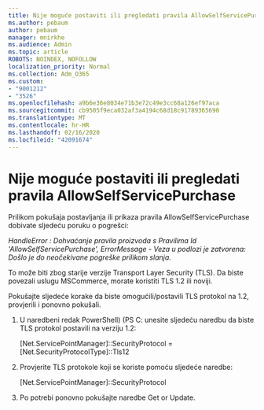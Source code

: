 ```yaml
---
title: Nije moguće postaviti ili pregledati pravila AllowSelfServicePurchase
ms.author: pebaum
author: pebaum
manager: mnirkhe
ms.audience: Admin
ms.topic: article
ROBOTS: NOINDEX, NOFOLLOW
localization_priority: Normal
ms.collection: Adm_O365
ms.custom:
- "9001212"
- "3526"
ms.openlocfilehash: a9b6e36e8034e71b3e72c49e3cc68a126ef97aca
ms.sourcegitcommit: cb9505f9eca032af3a4194c68d18c91789365690
ms.translationtype: MT
ms.contentlocale: hr-HR
ms.lasthandoff: 02/16/2020
ms.locfileid: "42091674"
---
```

# <a name="unable-to-set-or-view-the-allowselfservicepurchase-policy"></a>Nije moguće postaviti ili pregledati pravila AllowSelfServicePurchase

Prilikom pokušaja postavljanja ili prikaza pravila AllowSelfServicePurchase dobivate sljedeću poruku o pogrešci:

*HandleError : Dohvaćanje pravila proizvoda s Pravilima Id 'AllowSelfServicePurchase', ErrorMessage - Veza u podlozi je zatvorena: Došlo je do neočekivane pogreške prilikom slanja.*

To može biti zbog starije verzije Transport Layer Security (TLS). Da biste povezali uslugu MSCommerce, morate koristiti TLS 1.2 ili noviji.  

Pokušajte sljedeće korake da biste omogućili/postavili TLS protokol na 1.2, provjerili i ponovno pokušali.
 1. U naredbeni redak PowerShell\) (PS C: unesite sljedeću naredbu da biste TLS protokol postavili na verziju 1.2:

    \[Net.ServicePointManager]::SecurityProtocol = \[Net.SecurityProtocolType]::Tls12

2. Provjerite TLS protokole koji se koriste pomoću sljedeće naredbe:

    \[Net.ServicePointManager]::SecurityProtocol 

3. Po potrebi ponovno pokušajte naredbe Get or Update.

